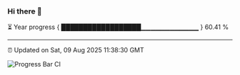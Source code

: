 ### Hi there 👋

⏳ Year progress { ██████████████████▁▁▁▁▁▁▁▁▁▁▁▁ } 60.41 %

---

⏰ Updated on Sat, 09 Aug 2025 11:38:30 GMT

![Progress Bar CI](https://github.com/IshwaranRudhara/GIT-ACTION/workflows/Progress%20Bar%20CI/badge.svg)
